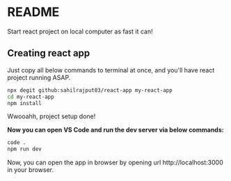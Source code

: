 # README

Start react project on local computer as fast it can!

## Creating react app

Just copy all below commands to terminal at once, and you'll have react project running ASAP.

```bash
npx degit github:sahilrajput03/react-app my-react-app
cd my-react-app
npm install
```

Wwooahh, project setup done!

**Now you can open VS Code and run the dev server via below commands:**

```bash
code .
npm run dev
```

Now, you can open the app in browser by opening url http://localhost:3000 in your browser.
